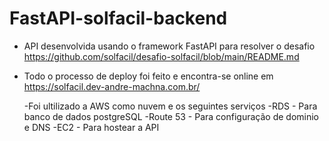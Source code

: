 # FastAPI-solfacil-backend

* API desenvolvida usando o framework FastAPI para resolver o desafio https://github.com/solfacil/desafio-solfacil/blob/main/README.md
* Todo o processo de deploy foi feito e encontra-se online em https://solfacil.dev-andre-machna.com.br/

  -Foi ultilizado a AWS como nuvem e os seguintes serviços
            -RDS - Para banco de dados postgreSQL
            -Route 53 - Para configuração de dominio e DNS
            -EC2 - Para hostear a API
      

